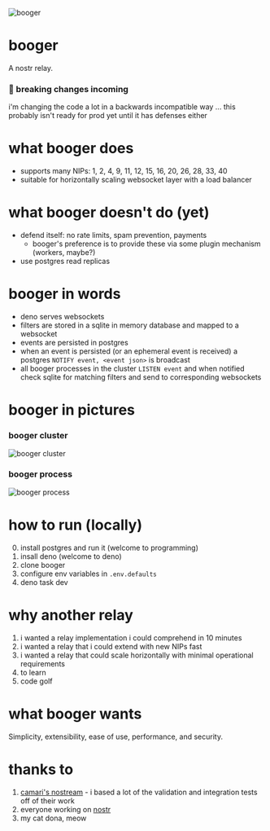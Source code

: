 ![booger](https://user-images.githubusercontent.com/34140557/220430971-3d7a0cc1-1fca-4f25-ba90-791cbedb9942.png)

# booger

A nostr relay.

### 🚨 breaking changes incoming

i'm changing the code a lot in a backwards incompatible way ... this probably
isn't ready for prod yet until it has defenses either

# what booger does

- supports many NIPs: 1, 2, 4, 9, 11, 12, 15, 16, 20, 26, 28, 33, 40
- suitable for horizontally scaling websocket layer with a load balancer

# what booger doesn't do (yet)

- defend itself: no rate limits, spam prevention, payments
  - booger's preference is to provide these via some plugin mechanism (workers,
    maybe?)
- use postgres read replicas

# booger in words

- deno serves websockets
- filters are stored in a sqlite in memory database and mapped to a websocket
- events are persisted in postgres
- when an event is persisted (or an ephemeral event is received) a postgres
  `NOTIFY event, <event json>` is broadcast
- all booger processes in the cluster `LISTEN event` and when notified check
  sqlite for matching filters and send to corresponding websockets

# booger in pictures

### booger cluster

![booger cluster](https://user-images.githubusercontent.com/34140557/220431172-4876ed9d-77f2-471f-9152-75758ac76ed7.png)

### booger process

![booger process](https://user-images.githubusercontent.com/34140557/220431187-9ef249c2-30ba-45ab-a68c-1660b1f92ddc.png)

# how to run (locally)

0. install postgres and run it (welcome to programming)
1. insall deno (welcome to deno)
2. clone booger
3. configure env variables in `.env.defaults`
4. deno task dev

# why another relay

1. i wanted a relay implementation i could comprehend in 10 minutes
2. i wanted a relay that i could extend with new NIPs fast
3. i wanted a relay that could scale horizontally with minimal operational
   requirements
4. to learn
5. code golf

# what booger wants

Simplicity, extensibility, ease of use, performance, and security.

# thanks to

1. [camari's nostream](https://github.com/Cameri/nostream) - i based a lot of
   the validation and integration tests off of their work
2. everyone working on [nostr](https://github.com/nostr-protocol/nips)
3. my cat dona, meow
